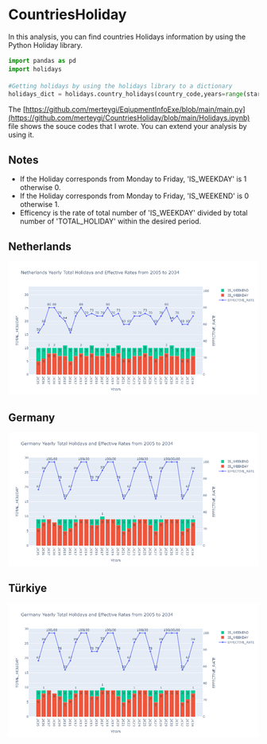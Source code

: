 # CountriesHoliday

In this analysis, you can find countries Holidays information by using the Python Holiday library. 

```python
import pandas as pd
import holidays

#Getting holidays by using the holidays library to a dictionary 
holidays_dict = holidays.country_holidays(country_code,years=range(start_year,end_year+1,1))
```

The [https://github.com/merteygi/EqiupmentInfoExe/blob/main/main.py](https://github.com/merteygi/CountriesHoliday/blob/main/Holidays.ipynb) file shows the souce codes that I wrote. You can extend your analysis by using it. 



## Notes
* If the Holiday corresponds from Monday to Friday, 'IS_WEEKDAY' is 1 otherwise 0. 
* If the Holiday corresponds from Monday to Friday, 'IS_WEEKEND' is 0 otherwise 1. 
* Efficency is the rate of total number of 'IS_WEEKDAY' divided by total number of 'TOTAL_HOLIDAY' within the desired period. 

## Netherlands
![Screenshot](NL.PNG)
## Germany
![Screenshot](DE.PNG)

## Türkiye
![Screenshot](DE.PNG)

